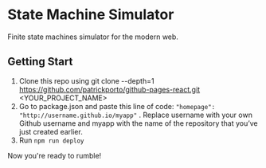 # State Machine Simulator

Finite state machines simulator for the modern web.

## Getting Start

1. Clone this repo using git clone --depth=1 https://github.com/patrickporto/github-pages-react.git <YOUR_PROJECT_NAME>
2. Go to package.json and paste this line of code: `"homepage": "http://username.github.io/myapp"` . Replace username with your own Github username and myapp with the name of the repository that you’ve just created earlier.
3. Run `npm run deploy`

Now you're ready to rumble!

